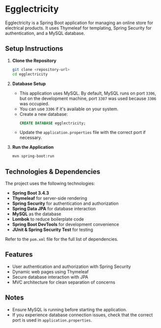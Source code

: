 # Egglectricity

Egglectricity is a Spring Boot application for managing an online store for electrical products. It uses Thymeleaf for templating, Spring Security for authentication, and a MySQL database.

## Setup Instructions

1. **Clone the Repository**
   ```sh
   git clone <repository-url>
   cd egglectricity
   ```

2. **Database Setup**
   - This application uses MySQL. By default, MySQL runs on port `3306`, but on the development machine, port `3307` was used because `3306` was occupied.
   - You can use `3306` if it's available on your system.
   - Create a new database:
     ```sql
     CREATE DATABASE egglectricity;
     ```
   - Update the `application.properties` file with the correct port if necessary.

3. **Run the Application**
   ```sh
   mvn spring-boot:run
   ```

## Technologies & Dependencies

The project uses the following technologies:

- **Spring Boot 3.4.3**
- **Thymeleaf** for server-side rendering
- **Spring Security** for authentication and authorization
- **Spring Data JPA** for database interaction
- **MySQL** as the database
- **Lombok** to reduce boilerplate code
- **Spring Boot DevTools** for development convenience
- **JUnit & Spring Security Test** for testing

Refer to the `pom.xml` file for the full list of dependencies.

## Features
- User authentication and authorization with Spring Security
- Dynamic web pages using Thymeleaf
- Secure database interaction with JPA
- MVC architecture for clean separation of concerns

## Notes
- Ensure MySQL is running before starting the application.
- If you experience database connection issues, check that the correct port is used in `application.properties`.


